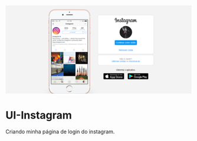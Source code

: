 <img src="imagen/tela.png" alt="página final do instagram">

# UI-Instagram
Criando minha página de login do instagram.
